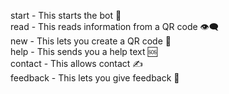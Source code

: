 start - This starts the bot 🚀  
read - This reads information from a QR code 👁️‍🗨️  
new - This lets you create a QR code 🦸   
help - This sends you a help text 🆘  
contact - This allows contact ✍️  
feedback - This lets you give feedback 👺  
